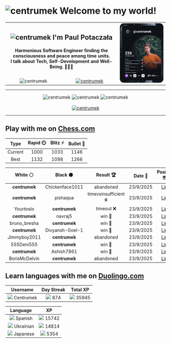 <h1>
  <img
    src="https://emojis.slackmojis.com/emojis/images/1531849430/4246/blob-sunglasses.gif"
    width="30"
    alt="centrumek"
  />
  Welcome to my world!
</h1>

<table>
  <tbody>
    <tr>
      <td align="center" width="70%" colspan="2">
        <h2>
          <img
            src="https://raw.githubusercontent.com/MartinHeinz/MartinHeinz/master/wave.gif"
            width="30px"
            alt="centrumek"
          />
          I'm Paul Potaczała
        </h2>
        <h4>
          Harmonious Software Engineer finding the consciousness and peace among time units.
          <br/>
          I talk about Tech, Self-Development and Well-Being. 🌿🧘🚀
        </h4>
      </td>
      <td width="30%" rowspan="2">
        <a href="https://app.daily.dev/centrumek">
          <img
            src="./devcard.svg"
            alt="centrumek"
          />
        </a>
      </td>
    </tr>
    <tr align="center">
      <td>
        <img
          src="https://komarev.com/ghpvc/?username=centrumek&label=visitors&color=0e75b6&style=flat"
          alt="centrumek"
        >
      </td>
      <td>
        <a href="https://stackoverflow.com/users/14496012/centrumek">
          <img
            src="https://stackoverflow.com/users/flair/14496012.png?theme=dark"
            alt="centrumek"
          >
        </a>
      </td>
    </tr>
  </tbody>
</table>

---
<div align="center">
  <img 
    src="https://github-readme-stats.vercel.app/api?username=centrumek&show_icons=true&count_private=true&theme=dark&hide_border=true&hide=issues,contribs&bg_color=00000000"
    alt="centrumek"
  />
  <img
    src="https://github-readme-stats.vercel.app/api/top-langs/?username=centrumek&layout=compact&hide_border=true&theme=dark&bg_color=00000000&langs_count=6&exclude_repo=air-statistic-app"
    alt="centrumek"
  />
  <img 
    src="https://github-readme-streak-stats.herokuapp.com?user=centrumek&theme=dark&hide_border=true&background=FFFFFF00"
    alt="centrumek"
  />
  <br/>
  <br/>
  <a href="https://www.buymeacoffee.com/centrumek">
    <img
      src="https://cdn.buymeacoffee.com/buttons/v2/default-orange.png"
      height="50"
      width="210"
      alt="centrumek"
    />
  </a>
</div>

---

## Play with me on [Chess.com](https://www.chess.com/member/centrumek)

<div align="center">
<!--START_SECTION:chessStats-->
<!-- Automatically generated with https://github.com/Balastrong/chess-stats-action -->

| Type | Rapid ⏲️ | Blitz ⚡ | Bullet 🔫 |
|:---:|:---:|:---:|:---:|
| Current | 1000 | 1033 | 1146 |
| Best | 1132 | 1098 | 1266 |

| White ⚪ | Black ⚫ | Result 🏆 | Date 📅 | Position 🗺️ | Type 🕕 |
|:---:|:---:|:---:|:---:|:---:|:---:|
| **centrumek** | Chickenface1011 | abandoned  | 23/9/2025 | <a href="http://www.ee.unb.ca/cgi-bin/tervo/fen.pl?select=3r1rk1/ppq2ppp/4p3/8/4p3/P1N3P1/1PP4P/5Q1K w - - 0 21">Link</a> | Blitz |
| **centrumek** | pishaqua | timevsinsufficient ⏸️ | 23/9/2025 | <a href="http://www.ee.unb.ca/cgi-bin/tervo/fen.pl?select=8/8/7r/8/8/6kp/8/6K1 b - - 3 75">Link</a> | Blitz |
| Yourtoslo | **centrumek** | timeout ❌ | 23/9/2025 | <a href="http://www.ee.unb.ca/cgi-bin/tervo/fen.pl?select=8/1Pb1Q3/K7/2k5/8/8/8/8 b - - 4 63">Link</a> | Blitz |
| **centrumek** | navraj5 | win 🥇 | 23/9/2025 | <a href="http://www.ee.unb.ca/cgi-bin/tervo/fen.pl?select=1k4R1/2p5/Q7/Pp6/2p5/2K2P2/3R4/6N1 b - - 6 49">Link</a> | Blitz |
| bruno_bresha | **centrumek** | win 🥇 | 23/9/2025 | <a href="http://www.ee.unb.ca/cgi-bin/tervo/fen.pl?select=8/3knQR1/p3r3/P3q1p1/4p3/1N2PpPP/3P1P1K/8 w - - 4 36">Link</a> | Blitz |
| **centrumek** | Divyansh-Goel-1 | win 🥇 | 23/9/2025 | <a href="http://www.ee.unb.ca/cgi-bin/tervo/fen.pl?select=8/6pp/8/k1pp4/2b1p1P1/2K1P2P/8/3B4 b - - 13 49">Link</a> | Blitz |
| Jimmyboy2011 | **centrumek** | abandoned  | 23/9/2025 | <a href="http://www.ee.unb.ca/cgi-bin/tervo/fen.pl?select=7k/Q1B3pp/1p1p2p1/1B2p3/1P2P1n1/3P2P1/P1P1K3/R6R b - - 0 22">Link</a> | Blitz |
| 555Deni555 | **centrumek** | win 🥇 | 23/9/2025 | <a href="http://www.ee.unb.ca/cgi-bin/tervo/fen.pl?select=5b1k/8/7p/6p1/1P6/P4pPq/5P2/4R1K1 w - - 0 36">Link</a> | Blitz |
| **centrumek** | Ashish7861 | win 🥇 | 23/9/2025 | <a href="http://www.ee.unb.ca/cgi-bin/tervo/fen.pl?select=5rk1/pr2qppp/2p5/pP6/P7/1QP2P2/5P1P/2KR3R b - - 0 20">Link</a> | Blitz |
| BorisMcDelvin | **centrumek** | abandoned  | 23/9/2025 | <a href="http://www.ee.unb.ca/cgi-bin/tervo/fen.pl?select=1r6/p3pk1p/8/2P1Np2/6p1/3r4/P3NPPP/R3K2R b KQ - 1 22">Link</a> | Blitz |

<!--END_SECTION:chessStats-->
</div>

## Learn languages with me on [Duolingo.com](https://www.duolingo.com/profile/Centrumek)

<div align="center">
<!--START_SECTION:duolingoStats-->
<!-- Automatically generated with https://github.com/centrumek/duolingo-readme-stats-->

| Username | Day Streak | Total XP |
|:---:|:---:|:---:|
| <img src="https://raw.githubusercontent.com/centrumek/duolingo-readme-stats/main/assets/duolingo.png" height="12"> Centrumek | <img src="https://raw.githubusercontent.com/centrumek/duolingo-readme-stats/main/assets/streakinactive.svg" height="12"> 874 | <img src="https://raw.githubusercontent.com/centrumek/duolingo-readme-stats/main/assets/xp.svg" height="12"> 35945 |

| Language | XP |
|:---:|:---:|
| <img src="https://raw.githubusercontent.com/centrumek/duolingo-readme-stats/main/assets/langs/spanish.svg" height="12"> Spanish | <img src="https://raw.githubusercontent.com/centrumek/duolingo-readme-stats/main/assets/xp.svg" height="12"> 15742 |
| <img src="https://raw.githubusercontent.com/centrumek/duolingo-readme-stats/main/assets/langs/ukrainian.svg" height="12"> Ukrainian | <img src="https://raw.githubusercontent.com/centrumek/duolingo-readme-stats/main/assets/xp.svg" height="12"> 14814 |
| <img src="https://raw.githubusercontent.com/centrumek/duolingo-readme-stats/main/assets/langs/japanese.svg" height="12"> Japanese | <img src="https://raw.githubusercontent.com/centrumek/duolingo-readme-stats/main/assets/xp.svg" height="12"> 5354 |

<!--END_SECTION:duolingoStats-->
</div>
<!--
**centrumek/centrumek** is a ✨ _special_ ✨ repository because its `README.md` (this file) appears on your GitHub profile.

Here are some ideas to get you started:

- 🔭 I’m currently working on ...
- 🌱 I’m currently learning ...
- 👯 I’m looking to collaborate on ...
- 🤔 I’m looking for help with ...
- 💬 Ask me about ...
- 📫 How to reach me: ...
- 😄 Pronouns: ...
- ⚡ Fun fact: ...
-->
